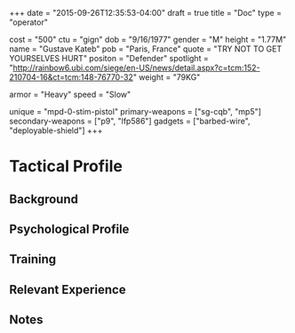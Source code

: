 +++
date = "2015-09-26T12:35:53-04:00"
draft = true
title = "Doc"
type = "operator"

cost = "500"
ctu = "gign"
dob = "9/16/1977"
gender = "M"
height = "1.77M"
name = "Gustave Kateb"
pob = "Paris, France"
quote = "TRY NOT TO GET YOURSELVES HURT"
positon = "Defender"
spotlight = "http://rainbow6.ubi.com/siege/en-US/news/detail.aspx?c=tcm:152-210704-16&ct=tcm:148-76770-32"
weight = "79KG"

armor = "Heavy"
speed = "Slow"

unique = "mpd-0-stim-pistol"
primary-weapons = ["sg-cqb", "mp5"]
secondary-weapons = ["p9", "lfp586"]
gadgets = ["barbed-wire", "deployable-shield"]
+++

# Tactical Profile

## Background

## Psychological Profile

## Training

## Relevant Experience

## Notes

